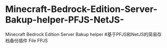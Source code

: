 # Minecraft-Bedrock-Edition-Server-Bakup-helper-PFJS-NetJS-
Minecraft Bedrock Edition Server Bakup helper #基于PFJS和NetJS的简易存档备份插件
 File FPJS 
